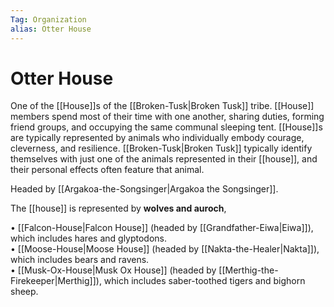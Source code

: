 ```yaml
---
Tag: Organization
alias: Otter House
---
```

# Otter House
One of the [[House]]s of the [[Broken-Tusk|Broken Tusk]] tribe. [[House]] members spend most of their time with one another, sharing duties, forming friend groups, and occupying the same communal sleeping tent. [[House]]s are typically represented by animals who individually embody courage, cleverness, and resilience. [[Broken-Tusk|Broken Tusk]] typically identify themselves with just one of the animals represented in their [[house]], and their personal effects often feature that animal.

Headed by [[Argakoa-the-Songsinger|Argakoa the Songsinger]].

The [[house]] is represented by **wolves and auroch**, 

• [[Falcon-House|Falcon House]] (headed by [[Grandfather-Eiwa|Eiwa]]), which includes hares and glyptodons.  
• [[Moose-House|Moose House]] (headed by [[Nakta-the-Healer|Nakta]]), which includes bears and ravens.  
• [[Musk-Ox-House|Musk Ox House]] (headed by [[Merthig-the-Firekeeper|Merthig]]), which includes saber-toothed tigers and bighorn sheep.    